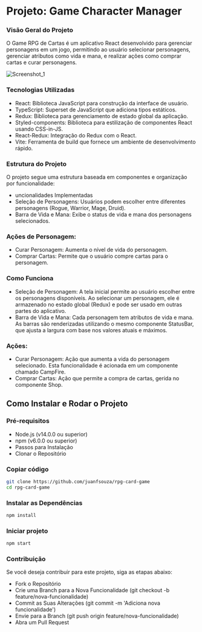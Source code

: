 # Projeto: Game Character Manager

### Visão Geral do Projeto
O Game RPG de Cartas é um aplicativo React desenvolvido para gerenciar personagens em um jogo, permitindo ao usuário selecionar personagens, gerenciar atributos como vida e mana, e realizar ações como comprar cartas e curar personagens.

![Screenshot_1](https://github.com/user-attachments/assets/8a2e178e-05e4-4a46-a4f4-db98925e686e)

### Tecnologias Utilizadas

- React: Biblioteca JavaScript para construção da interface de usuário.
- TypeScript: Superset de JavaScript que adiciona tipos estáticos.
- Redux: Biblioteca para gerenciamento de estado global da aplicação.
- Styled-components: Biblioteca para estilização de componentes React usando CSS-in-JS.
- React-Redux: Integração do Redux com o React.
- Vite: Ferramenta de build que fornece um ambiente de desenvolvimento rápido.

### Estrutura do Projeto
O projeto segue uma estrutura baseada em componentes e organização por funcionalidade:

- uncionalidades Implementadas
- Seleção de Personagens: Usuários podem escolher entre diferentes personagens (Rogue, Warrior, Mage, Druid).
- Barra de Vida e Mana: Exibe o status de vida e mana dos personagens selecionados.

### Ações de Personagem:
- Curar Personagem: Aumenta o nível de vida do personagem.
- Comprar Cartas: Permite que o usuário compre cartas para o personagem.

### Como Funciona
- Seleção de Personagem: A tela inicial permite ao usuário escolher entre os personagens disponíveis. Ao selecionar um personagem, ele é armazenado no estado global (Redux) e pode ser usado em outras partes do aplicativo.
- Barra de Vida e Mana: Cada personagem tem atributos de vida e mana. As barras são renderizadas utilizando o mesmo componente StatusBar, que ajusta a largura com base nos valores atuais e máximos.

### Ações:
- Curar Personagem: Ação que aumenta a vida do personagem selecionado. Esta funcionalidade é acionada em um componente chamado CampFire.
- Comprar Cartas: Ação que permite a compra de cartas, gerida no componente Shop.

## Como Instalar e Rodar o Projeto
### Pré-requisitos
- Node.js (v14.0.0 ou superior)
- npm (v6.0.0 ou superior)
- Passos para Instalação
- Clonar o Repositório

### Copiar código

  ```sh
  git clone https://github.com/juanfsouza/rpg-card-game
  cd rpg-card-game
  ```
### Instalar as Dependências

  ```sh
  npm install
  ```

### Iniciar projeto

  ```sh
  npm start
  ```

### Contribuição
Se você deseja contribuir para este projeto, siga as etapas abaixo:

- Fork o Repositório
- Crie uma Branch para a Nova Funcionalidade (git checkout -b feature/nova-funcionalidade)
- Commit as Suas Alterações (git commit -m 'Adiciona nova funcionalidade')
- Envie para a Branch (git push origin feature/nova-funcionalidade)
- Abra um Pull Request
